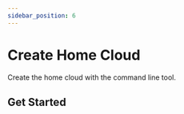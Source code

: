 ```yaml
---
sidebar_position: 6
---
```


# Create Home Cloud

Create the home cloud with the command line tool.

## Get Started

```